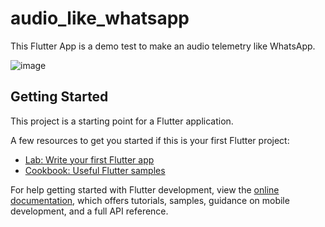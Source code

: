 # audio_like_whatsapp

This Flutter App is a demo test to make an audio telemetry like WhatsApp.

![image](https://github.com/user-attachments/assets/9df28320-e52c-449b-af1a-4d4561bbd1e2)

## Getting Started

This project is a starting point for a Flutter application.

A few resources to get you started if this is your first Flutter project:

- [Lab: Write your first Flutter app](https://docs.flutter.dev/get-started/codelab)
- [Cookbook: Useful Flutter samples](https://docs.flutter.dev/cookbook)

For help getting started with Flutter development, view the
[online documentation](https://docs.flutter.dev/), which offers tutorials,
samples, guidance on mobile development, and a full API reference.
